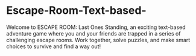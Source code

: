 # Escape-Room-Text-based-
Welcome to ESCAPE ROOM: Last Ones Standing, an exciting text-based adventure game where you and your friends are trapped in a series of challenging escape rooms. Work together, solve puzzles, and make smart choices to survive and find a way out! 

